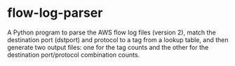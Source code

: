 # flow-log-parser
A Python program to parse the AWS flow log files (version 2), match the destination port (dstport) and protocol to a tag from a lookup table, and then generate two output files: one for the tag counts and the other for the destination port/protocol combination counts.
